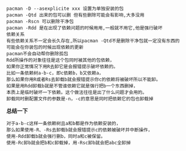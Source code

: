     pacman -D --asexplicite xxx 设置为单独安装的包
    pacman -Qtd 出来的包可以删 但有些删除可能会有影响,大多没用
    pacman -Rscn 可以删除干净包
    pacman -Rdd 是在出现了依赖问题的时候用用,一般就不用它,他是强行破坏
    依赖关系
    有些依赖关系不一定会长久存在,所以pacman -Qtd不是删除干净包就一定没有东西的
    可能会在你装包的时候出现依赖的更新
    pacman不会自动帮你删除孤包
    Rdd所操作的对象往往是这个包同时被其他的包依赖，
    如果你正常情况下用R去卸它是会报错提示破坏依赖的。
    比如一条依赖树a-b-c，即c依赖b，b又依赖a，
    那么如果你用R或者Rs去卸载b就会报错提示你c的依赖将被破坏所以不能卸。
    如果是用Rdd卸载b就是不管谁依赖它就是强行把b一个东西删掉，
    本质上是临时破坏一下依赖。这个做法往往是出了什么问题才会用的。
    卸载同时删配置文件的参数是-n，-c的意思是同时把依赖它的包也卸载掉

**总结一下**

    对于a-b-c这样一条依赖树且a和b都是作为依赖安装的，
    那么如果使用-R、-Rs去卸载b就会报错提示c的依赖被破坏并中断操作，
    使用-Rdd卸载b就会强行删b，同时a和c被保留。
    使用-Rc卸b就会把b和c卸载掉，用-Rsc卸b就会把abc全卸掉
